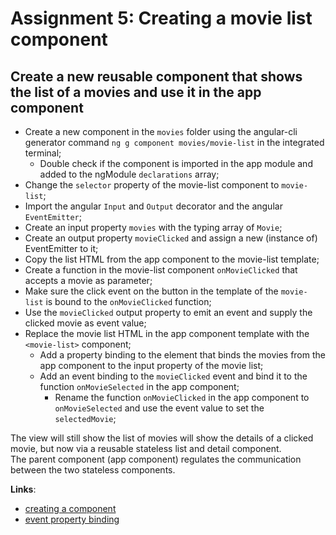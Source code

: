 Assignment 5: Creating a movie list component 
==============================================

## Create a new reusable component that shows the list of a movies and use it in the app component

- Create a new component in the `movies` folder using the angular-cli generator command `ng g component movies/movie-list` in the integrated terminal;
  - Double check if the component is imported in the app module and added to the ngModule `declarations` array;
- Change the `selector` property of the movie-list component to `movie-list`;
- Import the angular `Input` and `Output` decorator and the angular `EventEmitter`;
- Create an input property `movies` with the typing array of `Movie`;
- Create an output property `movieClicked` and assign a new (instance of) EventEmitter to it;
- Copy the list HTML from the app component to the movie-list template;
- Create a function in the movie-list component `onMovieClicked` that accepts a movie as parameter;
- Make sure the click event on the button in the template of the `movie-list` is bound to the `onMovieClicked` function;
- Use the `movieClicked` output property to emit an event and supply the clicked movie as event value;
- Replace the movie list HTML in the app component template with the `<movie-list>` component;
    - Add a property binding to the element that binds the movies from the app component to the input property of the movie list;
    - Add an event binding to the `movieClicked` event and bind it to the function `onMovieSelected` in the app component;
        - Rename the function `onMovieClicked` in the app component to `onMovieSelected` and use the event value to set the `selectedMovie`;

The view will still show the list of movies will show the details of a clicked movie, but now via a reusable stateless list and detail component.  
The parent component (app component) regulates the communication between the two stateless components.

**Links**:
- [creating a component](https://angular-2-training-book.rangle.io/handout/components/creating_components.html)
- [event property binding](https://angular-2-training-book.rangle.io/handout/components/app_structure/responding_to_component_events.html)